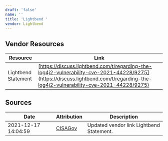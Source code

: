 ```yaml
---
draft: 'false'
name: ''
title: 'Lightbend '
vendor: Lightbend
---
```


## Vendor Resources
| Resource | Link |
| --- | --- |
| Lightbend Statement | [https://discuss.lightbend.com/t/regarding-the-log4j2-vulnerability-cve-2021-44228/9275](https://discuss.lightbend.com/t/regarding-the-log4j2-vulnerability-cve-2021-44228/9275) |



## Sources
| Date | Attribution | Description |
| --- | --- | --- |
| 2021-12-17 14:04:59 | [CISAGov](https://raw.githubusercontent.com/cisagov/log4j-affected-db/develop/README.md) | Updated vendor link Lightbend Statement.  |
